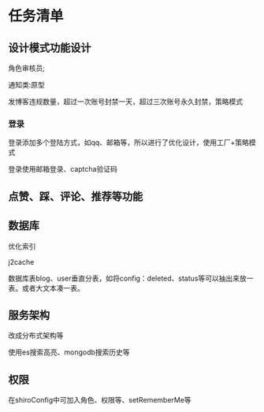 # 任务清单

## 设计模式功能设计

角色审核员;

通知类:原型

发博客违规数量，超过一次账号封禁一天，超过三次账号永久封禁，策略模式

### 登录

登录添加多个登陆方式，如qq、邮箱等，所以进行了优化设计，使用工厂+策略模式

登录使用邮箱登录、captcha验证码

## 点赞、踩、评论、推荐等功能

## 数据库

优化索引

j2cache

数据库表blog、user垂直分表，如将config：deleted、status等可以抽出来放一表。或者大文本凑一表。

## 服务架构

改成分布式架构等

使用es搜索高亮、mongodb搜索历史等

## 权限

在shiroConfig中可加入角色、权限等、setRememberMe等